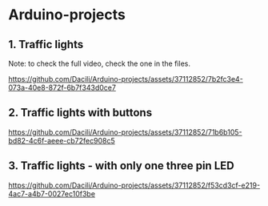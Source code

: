 # Arduino-projects


## 1. Traffic lights    
Note: to check the full video, check the one in the files.  

https://github.com/Dacili/Arduino-projects/assets/37112852/7b2fc3e4-073a-40e8-872f-6b7f343d0ce7

## 2. Traffic lights with buttons



https://github.com/Dacili/Arduino-projects/assets/37112852/71b6b105-bd82-4c6f-aeee-cb72fec908c5

## 3. Traffic lights - with only one three pin LED





https://github.com/Dacili/Arduino-projects/assets/37112852/f53cd3cf-e219-4ac7-a4b7-0027ec10f3be

